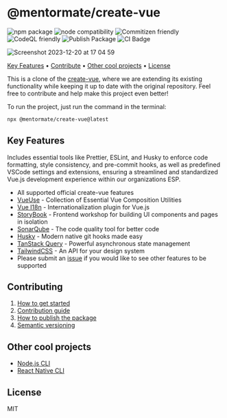 # @mentormate/create-vue

![npm package](https://badgen.net/npm/v/create-vue)
![node compatibility](https://img.shields.io/node/v/%40mentormate%2Fcreate-vue)
![Commitizen friendly](https://img.shields.io/badge/commitizen-friendly-brightgreen.svg)
![CodeQL friendly](https://github.com/MentorMate/create-vue/actions/workflows/github-code-scanning/codeql/badge.svg)
![Publish Package](https://github.com/MentorMate/create-vue/actions/workflows/npm-publish-package.yml/badge.svg)
![CI Badge](https://github.com/MentorMate/create-vue/actions/workflows/ci.yml/badge.svg)

![Screenshot 2023-12-20 at 17 04 59](https://github.com/MentorMate/create-vue/assets/69005114/645aca7c-af75-4d05-b959-916ec9d7e1d1)

[Key Features](#key-features) • [Contribute](#contributing) • [Other cool projects](#other-cool-projects) • [License](#license)

This is a clone of the [create-vue](https://github.com/vuejs/create-vue), where we are extending its existing functionality while keeping it up to date with the original repository. Feel free to contribute and help make this project even better!

To run the project, just run the command in the terminal:

```bash
npx @mentormate/create-vue@latest
```

## Key Features

Includes essential tools like Prettier, ESLint, and Husky to enforce code formatting, style consistency, and pre-commit hooks, as well as predefined VSCode settings and extensions, ensuring a streamlined and standardized Vue.js development experience within our organizations ESP.

- All supported official create-vue features
- [VueUse](https://vueuse.org/) - Collection of Essential Vue Composition Utilities
- [Vue I18n](https://vue-i18n.intlify.dev/) - Internationalization plugin for Vue.js
- [StoryBook](https://storybook.js.org/) - Frontend workshop for building UI components and pages in isolation
- [SonarQube](https://www.sonarsource.com/products/sonarqube/) - The code quality tool for better code
- [Husky](https://typicode.github.io/husky/) - Modern native git hooks made easy
- [TanStack Query](https://tanstack.com/query/latest) - Powerful asynchronous state management
- [TailwindCSS](https://tailwindcss.com) - An API for your design system
- Please submit an <a href="https://github.com/MentorMate/create-vue/issues">issue</a> if you would like to see other features to be supported

## Contributing

1. [How to get started](https://github.com/MentorMate/create-vue/wiki/Getting-Started)
2. [Contribution guide](https://github.com/MentorMate/create-vue/wiki/Contribution)
3. [How to publish the package](https://github.com/MentorMate/create-vue/wiki/Contribution")
4. [Semantic versioning](https://github.com/MentorMate/create-vue/wiki/Semantic-versioning)

## Other cool projects

- [Node.js CLI](https://github.com/MentorMate/node-project-cli)
- [React Native CLI](https://github.com/MentorMate/rn-bootstrap)

## License

MIT
